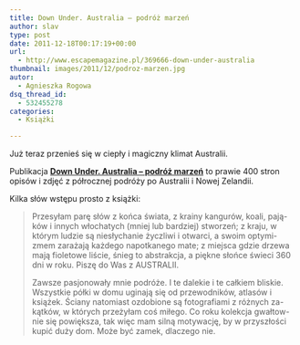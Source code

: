```yaml
---
title: Down Under. Australia – podróż marzeń
author: slav
type: post
date: 2011-12-18T00:17:19+00:00
url:
  - http://www.escapemagazine.pl/369666-down-under-australia
thumbnail: images/2011/12/podroz-marzen.jpg
autor:
  - Agnieszka Rogowa
dsq_thread_id:
  - 532455278
categories:
  - Książki

---
```

Już teraz przenieś się w ciepły i magiczny klimat Australii.

Publikacja **[Down Under. Australia &#8211; podróż marzeń](http://www.escapemagazine.pl/369666-down-under-australia)** to prawie 400 stron opisów i zdjęć z półrocznej podróży po Australii i Nowej Zelandii.

<!--more-->

Kilka słów wstępu prosto z książki:

> Przesyłam parę słów z końca świata, z krainy kangurów, koali, pają- ków i innych włochatych (mniej lub bardziej) stworzeń; z kraju, w którym ludzie są niesłychanie życzliwi i otwarci, a swoim optymi- zmem zarażają każdego napotkanego mate; z miejsca gdzie drzewa mają fioletowe liście, śnieg to abstrakcja, a piękne słońce świeci 360 dni w roku. Piszę do Was z AUSTRALII.
> 
> Zawsze pasjonowały mnie podróże. I te dalekie i te całkiem bliskie. Wszystkie półki w domu uginają się od przewodników, atlasów i książek. Ściany natomiast ozdobione są fotografiami z różnych za- kątków, w których przeżyłam coś miłego. Co roku kolekcja gwałtow- nie się powiększa, tak więc mam silną motywację, by w przyszłości kupić duży dom. Może być zamek, dlaczego nie.